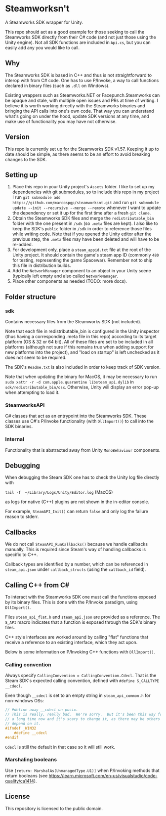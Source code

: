 # Steamworksn't

A Steamworks SDK wrapper for Unity.

This repo should act as a good example for those seeking to call the Steamworks SDK directly from their C# code (and not just those using the Unity engine). Not all SDK functions are included in `Api.cs`, but you can easily add any you would like to call.

## Why

The Steamworks SDK is based in C++ and thus is not straightforward to interop with from C# code. One has to use P/Invoke, a way to call functions declared in binary files (such as `.dll` on Windows).

Existing wrappers such as Steamworks.NET or Facepunch.Steamworks can be opaque and stale, with multiple open issues and PRs at time of writing. I believe it is worth working directly with the Steamworks binaries and bringing the API calls into one's own code. That way you can understand what's going on under the hood, update SDK versions at any time, and make use of functionality you may have not otherwise.

## Version

This repo is currently set up for the Steamworks SDK v1.57. Keeping it up to date should be simple, as there seems to be an effort to avoid breaking changes to the SDK.

## Setting up

1. Place this repo in your Unity project's `Assets` folder. I like to set up my dependencies with git submodules, so to include this repo in my project I run `git submodule add https://github.com/marcospgp/steamworksnt.git` and run `git submodule update --init --recursive --merge --remote` whenever I want to update the dependency or set it up for the first time after a fresh `git clone`.
1. Obtain the Steamworks SDK files and merge the `redistributable_bin` folder with the one present in `/sdk` (so `.meta` files are kept). I also like to keep the SDK's `public` folder in `/sdk` in order to reference those files while writing code. Note that if you opened the Unity editor after the previous step, the `.meta` files may have been deleted and will have to be re-added.
1. For development only, place a `steam_appid.txt` file at the root of the Unity project. It should contain the game's steam app ID (commonly `480` for testing, representing the game Spacewar). Remember not to ship this file in distribution builds.
1. Add the `NetworkManager` component to an object in your Unity scene (typically left empty and also called `NetworkManager`.
1. Place other components as needed (TODO: more docs).

## Folder structure

### sdk

Contains necessary files from the Steamworks SDK (not included).

Note that each file in redistributable_bin is configured in the Unity inspector (thus having a corresponding .meta file in this repo) according to its target platform (OS & 32 or 64 bit). All of these files are set to be included in all platforms (although not sure if this remains true when adding support for new platforms into the project), and "load on startup" is left unchecked as it does not seem to be required.

The SDK's `Readme.txt` is also included in order to keep track of SDK version.

Note that when updating the binary for MacOS, it may be necessary to run `sudo xattr -r -d com.apple.quarantine libsteam_api.dylib` in `sdk/redistributable_bin/osx`. Otherwise, Unity will display an error pop-up when attempting to load it.

### SteamworksAPI

C# classes that act as an entrypoint into the Steamworks SDK. These classes use C#'s P/Invoke functionality (with `DllImport()`) to call into the SDK binaries.

### Internal

Functionality that is abstracted away from Unity `MonoBehaviour` components.

## Debugging

When debugging the Steam SDK one has to check the Unity log file directly with

`tail -f  ~/Library/Logs/Unity/Editor.log` (MacOS)

as logs for native (C++) plugins are not shown in the in-editor console.

For example, `SteamAPI_Init()` can return `false` and only log the failure reason to stderr.

## Callbacks

We do not call `SteamAPI_RunCallbacks()` because we handle callbacks manually. This is required since Steam's way of handling callbacks is specific to C++.

Callback types are identified by a number, which can be referenced in `steam_api.json` under `callback_structs` (using the `callback_id` field).

## Calling C++ from C#

To interact with the Steamworks SDK one must call the functions exposed by its binary files. This is done with the P/Invoke paradigm, using `DllImport()`.

Files `steam_api_flat.h` and `steam_api.json` are provided as a reference. The `S_API` macro indicates that a function is exposed through the SDK's binary files.

C++ style interfaces are worked around by calling "flat" functions that receive a reference to an existing interface, which they act upon.

Below is some information on P/Invoking C++ functions with `DllImport()`.

### Calling convention

Always specify `CallingConvention = CallingConvention.Cdecl`. That is the Steam SDK's expected calling convention, defined with `#define S_CALLTYPE __cdecl`.

Even though `__cdecl` is set to an empty string in `steam_api_common.h` for non-windows OSs:

```C++
// #define away __cdecl on posix.
// This is really, really bad.  We're sorry.  But it's been this way for
// a long time now and it's scary to change it, as there may be others that
// depend on it.
#ifndef _WIN32
	#define __cdecl
#endif
```

`Cdecl` is still the default in that case so it will still work.

### Marshaling booleans

Use `[return: MarshalAs(UnmanagedType.U1)]` when P/Invoking methods that return booleans (see https://learn.microsoft.com/en-us/visualstudio/code-quality/ca1414).

## License

This repository is licensed to the public domain.
